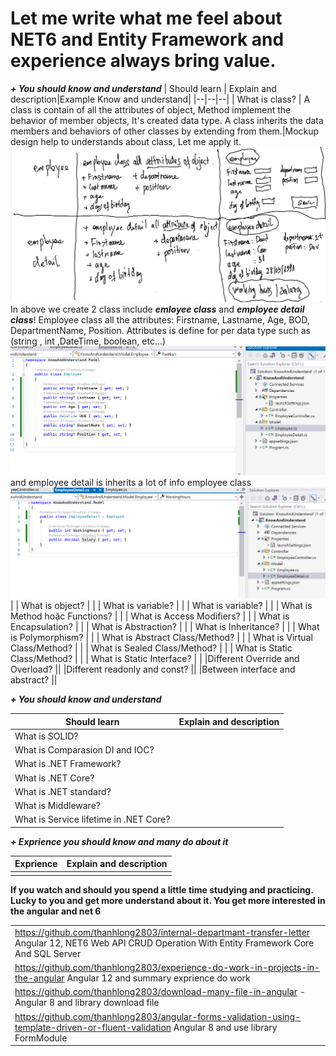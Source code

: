 

# Let me write what me feel about NET6 and Entity Framework and experience always bring value.

***+ You should know and understand***
| Should learn | Explain and description|Example Know and understand|
|--|--|--|
| What is class?  | A class is contain of all the attributes of object, Method implement the behavior of member objects, It's created data type. A class inherits the data members and behaviors of other classes by extending from them.|Mockup design help to understands about class, Let me apply it.    ![enter image description here](https://github.com/thanhlong2803/update-image/blob/main/image4/employee-class.png)In above we create 2 class include ***emloyee class*** and ***employee detail class***! Employee class all the attributes: Firstname, Lastname, Age, BOD, DepartmentName, Position. Attributes is define for per data type such as (string , int ,DateTime, boolean, etc...)  ![enter image description here](https://github.com/thanhlong2803/update-image/blob/main/image4/employeeclass.png) and employee detail is inherits a lot of info employee class  ![enter image description here](https://github.com/thanhlong2803/update-image/blob/main/image4/employeeDetail.png)|
| What is object?  |  |
| What is variable?  |  |
| What is variable?  |  |
| What is Method hoặc Functions?  |  |
| What is Access Modifiers?  |  |
| What is Encapsulation?  |  |
| What is Abstraction?  |  |
| What is Inheritance?  |  |
| What is Polymorphism?  |  |
| What is Abstract Class/Method?  |  |
| What is Virtual Class/Method?  |  |
| What is Sealed Class/Method?  |  |
| What is Static Class/Method?  |  |
| What is Static Interface?  |  |
|Different Override and Overload? ||
|Different readonly and const? ||
|Between interface and abstract? ||

***+ You should know and understand***

| Should learn | Explain and description|
|--|--|
|What is SOLID? ||
|What is Comparasion DI and IOC? ||
|What is .NET Framework? ||
|What is .NET Core? ||
|What is .NET standard? ||
|What is Middleware? ||
|What is Service lifetime in .NET Core? ||


***+ Exprience you should know and many do about it***

| Exprience | Explain and description|
|--|--|
|  |  |



**If you watch and should you spend a little time studying and practicing. Lucky to you and get more understand about it. You get more interested in the angular and net 6**



|  |
|--|
|https://github.com/thanhlong2803/internal-departmant-transfer-letter  Angular 12, NET6 Web API CRUD Operation With Entity Framework Core And SQL Server   |
|https://github.com/thanhlong2803/experience-do-work-in-projects-in-the-angular Angular 12 and summary exprience do work|
|https://github.com/thanhlong2803/download-many-file-in-angular -  Angular 8 and library download file  |
|https://github.com/thanhlong2803/angular-forms-validation-using-template-driven-or-fluent-validation  Angular 8 and use library FormModule|
